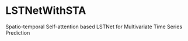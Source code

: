 # LSTNetWithSTA
Spatio-temporal Self-attention based LSTNet for Multivariate Time Series Prediction
